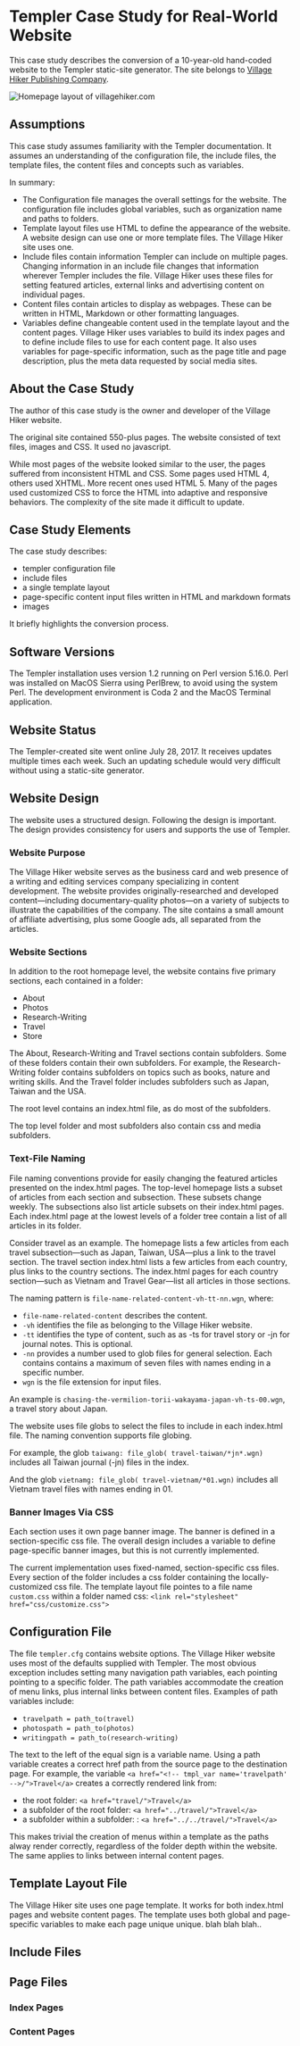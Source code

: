 # Templer Case Study for Real-World Website

This case study describes the conversion of a 10-year-old hand-coded website to the Templer static-site generator. The site belongs to [Village Hiker Publishing Company](http://villagehiker.com).

![Homepage layout of villagehiker.com](media/villagehiker-homepage.jpg)

## Assumptions

This case study assumes familiarity with the Templer documentation. It assumes an understanding of the configuration file, the include files, the template files, the content files and concepts such as variables.

In summary:

* The Configuration file manages the overall settings for the website. The configuration file includes global variables, such as organization name and paths to folders.
* Template layout files use HTML to define the appearance of the website. A website design can use one or more template files. The Village Hiker site uses one.
* Include files contain information Templer can include on multiple pages. Changing information in an include file changes that information wherever Templer includes the file. Village Hiker uses these files for setting featured articles, external links and advertising content on individual pages.
* Content files contain articles to display as webpages. These can be written in HTML, Markdown or other formatting languages.  
* Variables define changeable content used in the template layout and the content pages. Village Hiker uses variables to build its index pages and to define include files to use for each content page. It also uses variables for page-specific information, such as the page title and page description, plus the meta data requested by social media sites.

## About the Case Study

The author of this case study is the owner and developer of the Village Hiker website. 

The original site contained 550-plus pages. The website consisted of text files, images and CSS. It used no javascript.

While most pages of the website looked similar to the user, the pages suffered from inconsistent HTML and CSS. Some pages used HTML 4, others used XHTML. More recent ones used HTML 5. Many of the pages used customized CSS to force the HTML into adaptive and responsive behaviors. The complexity of the site made it difficult to update.

## Case Study Elements

The case study describes:

* templer configuration file
* include files
* a single template layout
* page-specific content input files written in HTML and markdown formats
* images

It briefly highlights the conversion process.

## Software Versions

The Templer installation uses version 1.2 running on Perl version 5.16.0. Perl was installed on MacOS Sierra using PerlBrew, to avoid using the system Perl. The development environment is Coda 2 and the MacOS Terminal application.

## Website Status

The Templer-created site went online July 28, 2017. It receives updates multiple times each week. Such an updating schedule would very difficult without using a static-site generator.

## Website Design

The website uses a structured design. Following the design is important. The design provides consistency for users and supports the use of Templer.

### Website Purpose

The Village Hiker website serves as the business card and web presence of a writing and editing services company specializing in content development. The website provides originally-researched and developed content—including documentary-quality photos—on a variety of subjects to illustrate the capabilities of the company. The site contains a small amount of affiliate advertising, plus some Google ads, all separated from the articles.

### Website Sections

In addition to the root homepage level, the website contains five primary sections, each contained in a folder:

* About
* Photos
* Research-Writing
* Travel
* Store

The About, Research-Writing and Travel sections contain subfolders. Some of these folders contain their own subfolders. For example, the Research-Writing folder contains subfolders on topics such as books, nature and writing skills. And the Travel folder includes subfolders such as Japan, Taiwan and the USA. 

The root level contains an index.html file, as do most of the subfolders.

The top level folder and most subfolders also contain css and media subfolders.

### Text-File Naming 

File naming conventions provide for easily changing the featured articles presented on the index.html pages. The top-level homepage lists a subset of articles from each section and subsection. These subsets change weekly. The subsections also list article subsets on their index.html pages. Each index.html page at the lowest levels of a folder tree contain a list of all articles in its folder. 

Consider travel as an example. The homepage lists a few articles from each travel subsection—such as Japan, Taiwan, USA—plus a link to the travel section. The travel section index.html lists a few articles from each country, plus links to the country sections. The index.html pages for each country section—such as Vietnam and Travel Gear—list all articles in those sections. 

The naming pattern is `file-name-related-content-vh-tt-nn.wgn`, where:

* `file-name-related-content` describes the content.
* `-vh` identifies the file as belonging to the Village Hiker website.
* `-tt` identifies the type of content, such as as -ts for travel story or -jn for journal notes. This is optional.
* `-nn` provides a number used to glob files for general selection. Each contains contains a maximum of seven files with names ending in a specific number. 
* `wgn` is the file extension for input files.

An example is `chasing-the-vermilion-torii-wakayama-japan-vh-ts-00.wgn`, a travel story about Japan.

The website uses file globs to select the files to include in each index.html file. The naming convention supports file globing.

For example, the glob `taiwang: file_glob( travel-taiwan/*jn*.wgn)` includes all Taiwan journal (-jn) files in the index.

And the glob `vietnamg: file_glob( travel-vietnam/*01.wgn)` includes all Vietnam travel files with names ending in 01.

### Banner Images Via CSS

Each section uses it own page banner image. The banner is defined in a section-specific css file. The overall design includes a variable to define page-specific banner images, but this is not currently implemented. 

The current implementation uses fixed-named, section-specific css files. Every section of the folder includes a css folder containing the locally-customized css file. The template layout file pointes to a file name `custom.css` within a folder named css: `<link rel="stylesheet" href="css/customize.css">`

## Configuration File

The file `templer.cfg` contains website options. The Village Hiker website uses most of the defaults supplied with Templer. The most obvious exception includes setting many navigation path variables, each pointing pointing to a specific folder. The path variables accommodate the creation of menu links, plus internal links between content files. Examples of path variables include:

* `travelpath = path_to(travel)`
* `photospath = path_to(photos)`
* `writingpath = path_to(research-writing)`

The text to the left of the equal sign is a variable name. Using a path variable creates a correct href path from the source page to the destination page. For example, the variable `<a href="<!-- tmpl_var name='travelpath' -->/">Travel</a>` creates a correctly rendered link from:

* the root folder: `<a href="travel/">Travel</a>`
* a subfolder of the root folder: `<a href="../travel/">Travel</a>`
* a subfolder within a subfolder: : `<a href="../../travel/">Travel</a>`

This makes trivial the creation of menus within a template as the paths alway render correctly, regardless of the folder depth within the website. The same applies to links between internal content pages.

## Template Layout File

The Village Hiker site uses one page template. It works for both index.html pages and website content pages. The template uses both global and page-specific variables to make each page unique unique. blah blah blah.. 

## Include Files

## Page Files

### Index Pages

### Content Pages


